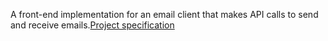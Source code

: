  A front-end implementation for an email client that makes API calls to send and receive emails.[Project specification](https://cs50.harvard.edu/web/2020/projects/3/mail/)
